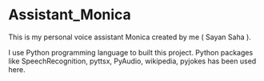 # Assistant_Monica
This is my personal voice assistant Monica created by me ( Sayan Saha ).

I use Python programming language to built this project.
Python packages like SpeechRecognition, pyttsx, PyAudio, wikipedia, pyjokes has been used here.
